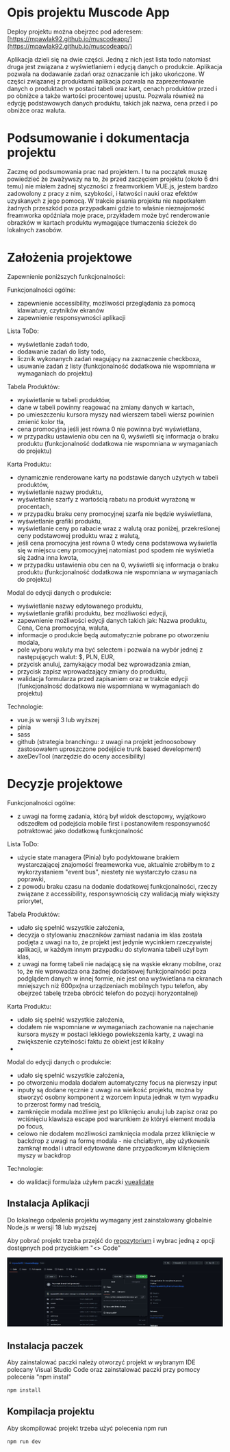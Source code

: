 # Opis projektu Muscode App


Deploy projektu można obejrzec pod aderesem: [https://mpawlak92.github.io/muscodeapp/](https://mpawlak92.github.io/muscodeapp/)


Aplikacja dzieli się na dwie części. Jedną z nich jest lista todo natomiast druga jest związana z wyświetlaniem i edycją danych o produkcie. Aplikacja pozwala na dodawanie zadań oraz oznaczanie ich jako ukończone. W części związanej z produktami aplikacja pozwala na zaprezentowanie danych o produktach w postaci tabeli oraz kart, cenach produktów przed i po obniżce a także wartości procentowej upustu. Pozwala również na edycję podstawowych danych produktu, takich jak nazwa, cena przed i po obniżce oraz waluta.


# Podsumowanie i dokumentacja projektu


Zacznę od podsumowania prac nad projektem. I tu na początek muszę powiedzieć że zważywszy na to, że przed zaczęciem projektu (około 6 dni temu) nie miałem żadnej styczności z freamvorkiem VUE.js, jestem bardzo zadowolony z pracy z nim, szybkości, i łatwości nauki oraz efektów uzyskanych z jego pomocą. W trakcie pisania projektu nie napotkałem żadnych przeszkód poza przypadkami gdzie to właśnie nieznajomość freamworka opóźniała moje prace, przykładem może być renderowanie obrazków w kartach produktu wymagające tłumaczenia ścieżek do lokalnych zasobów.


# Założenia projektowe


Zapewnienie poniższych funkcjonalności:


Funkcjonalności ogólne:


- zapewnienie accessibility, możliwości przeglądania za pomocą klawiatury, czytników ekranów
- zapewnienie responsywności aplikacji


Lista ToDo:


- wyświetlanie zadań todo,
- dodawanie zadań do listy todo,
- licznik wykonanych zadań reagujący na zaznaczenie checkboxa,
- usuwanie zadań z listy (funkcjonalność dodatkowa nie wspomniana w wymaganiach do projektu)


Tabela Produktów:


- wyświetlanie w tabeli produktów,
- dane w tabeli powinny reagować na zmiany danych w kartach,
- po umieszczeniu kursora myszy nad wierszem tabeli wiersz powinien zmienić kolor tła,
- cena promocyjna jeśli jest równa 0 nie powinna być wyświetlana,
- w przypadku ustawienia obu cen na 0, wyświetli się informacja o braku produktu (funkcjonalność dodatkowa nie wspomniana w wymaganiach do projektu)


Karta Produktu:


- dynamicznie renderowane karty na podstawie danych użytych w tabeli produktów,
- wyświetlanie nazwy produktu,
- wyświetlanie szarfy z wartością rabatu na produkt wyrażoną w procentach,
- w przypadku braku ceny promocyjnej szarfa nie będzie wyświetlana,
- wyświetlanie grafiki produktu,
- wyświetlanie ceny po rabacie wraz z walutą oraz poniżej, przekreślonej ceny podstawowej produktu wraz z walutą,
- jeśli cena promocyjna jest równa 0 wtedy cena podstawowa wyświetla się w miejscu ceny promocyjnej natomiast pod spodem nie wyświetla się żadna inna kwota,
- w przypadku ustawienia obu cen na 0, wyświetli się informacja o braku produktu (funkcjonalność dodatkowa nie wspomniana w wymaganiach do projektu)


Modal do edycji danych o produkcie:


- wyświetlanie nazwy edytowanego produktu,
- wyświetlanie grafiki produktu, bez możliwości edycji,
- zapewnienie możliwości edycji danych takich jak: Nazwa produktu, Cena, Cena promocyjna, waluta,
- informacje o produkcie będą automatycznie pobrane po otworzeniu modala,
- pole wyboru waluty ma być selectem i pozwala na wybór jednej z następujących walut: $, PLN, EUR,
- przycisk anuluj, zamykający modal bez wprowadzania zmian,
- przycisk zapisz wprowadzający zmiany do produktu,
- walidacja formularza przed zapisaniem oraz w trakcie edycji (funkcjonalność dodatkowa nie wspomniana w wymaganiach do projektu)


Technologie:


- vue.js w wersji 3 lub wyższej
- pinia
- sass
- github (strategia branchingu: z uwagi na projekt jednoosobowy zastosowałem uproszczone podejście trunk based development)
- axeDevTool (narzędzie do oceny accesibility)


# Decyzje projektowe


Funkcjonalności ogólne:


- z uwagi na formę zadania, którą był widok desctopowy, wyjątkowo odszedłem od podejścia mobile first i postanowiłem responsywność potraktować jako dodatkową funkcjonalność


Lista ToDo:


- użycie state managera (Pinia) było podyktowane brakiem wystarczającej znajomości freameworka vue, aktualnie zrobiłbym to z wykorzystaniem "event bus", niestety nie wystarczyło czasu na poprawki,
- z powodu braku czasu na dodanie dodatkowej funkcjonalności, rzeczy związane z accessibility, responsywnością czy walidacją miały większy priorytet,


Tabela Produktów:


- udało się spełnić wszystkie założenia,
- decyzja o stylowaniu znaczników zamiast nadania im klas została podjęta z uwagi na to, że projekt jest jedynie wycinkiem rzeczywistej aplikacji, w każdym innym przypadku do stylowania tabeli użył bym klas,
- z uwagi na formę tabeli nie nadającą się na wąskie ekrany mobilne, oraz to, że nie wprowadza ona żadnej dodatkowej funkcjonalności poza podglądem danych w innej formie, nie jest ona wyświetlana na ekranach mniejszych niż 600px(na urządzeniach mobilnych typu telefon, aby obejrzeć tabelę trzeba obrócić telefon do pozycji horyzontalnej)


Karta Produktu:


- udało się spełnić wszystkie założenia,
- dodałem nie wspomniane w wymaganiach zachowanie na najechanie kursora myszy w postaci lekkiego powiekszenia karty, z uwagi na zwiększenie czytelności faktu że obiekt jest klikalny
-


Modal do edycji danych o produkcie:


- udało się spełnić wszystkie założenia,
- po otworzeniu modala dodałem automatyczny focus na pierwszy input
- inputy są dodane ręcznie z uwagi na wielkość projektu, można by stworzyć osobny komponent z wzorcem inputa jednak w tym wypadku to przerost formy nad treścią,
- zamknięcie modala możliwe jest po kliknięciu anuluj lub zapisz oraz po wciśnięciu klawisza escape pod warunkiem że któryś element modala po focus,
- celowo nie dodałem możliwości zamknięcia modala przez kliknięcie w backdrop z uwagi na formę modala - nie chciałbym, aby użytkownik zamknął modal i utracił edytowane dane przypadkowym kliknięciem myszy w backdrop


Technologie:


- do walidacji formulaża użyłem paczki [vuealidate](https://vuelidate-next.netlify.app/)


## Instalacja Aplikacji


Do lokalnego odpalenia projektu wymagany jest zainstalowany globalnie Node.js w wersji 18 lub wyższej


Aby pobrać projekt trzeba przejść do [repozytorium](https://github.com/mpawlak92/muscodeapp) i wybrac jedną z opcji dostępnych pod przyciskiem "<> Code"


![Przycisk z funkcją pobrania kodu źródłowego ](/src/assets/documentation/git-code.jpg)


## Instalacja paczek


Aby zainstalować paczki należy otworzyć projekt w wybranym IDE polecany Visual Studio Code oraz zainstalować paczki przy pomocy polecenia "npm instal"


```sh
npm install
```


## Kompilacja projektu


Aby skompilować projekt trzeba użyć polecenia npm run


```sh
npm run dev
```
